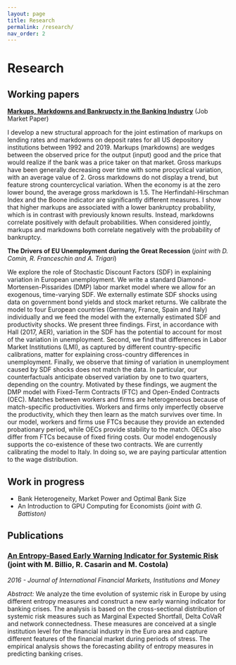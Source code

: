 ```yaml
---
layout: page
title: Research
permalink: /research/
nav_order: 2
---
```


# Research


## Working papers

[**Markups, Markdowns and Bankrupcty in the Banking Industry**](/jmp.pdf) (Job Market Paper)

I develop a new structural approach for the joint estimation of markups on lending rates and markdowns on deposit rates for all US depository institutions between 1992 and 2019.
Markups (markdowns) are wedges between the observed price for the output (input) good and the price that would realize if the bank was a price taker on that market.
Gross markups have been generally decreasing over time with some procyclical variation, with an average value of 2.
Gross markdowns do not display a trend, but feature strong countercyclical variation.
When the economy is at the zero lower bound, the average gross markdown is 1.5.
The Herfindahl-Hirschman Index and the Boone indicator are significantly different measures.
I show that higher markups are associated with a lower bankruptcy probability, which is in contrast with previously known results.
Instead, markdowns correlate positively with default probabilities.
When considered jointly, markups and markdowns both correlate negatively with the probability of bankruptcy.


**The Drivers of EU Unemployment during the Great Recession** (_joint with D. Comin, R. Franceschin and A. Trigari_)

We explore the role of Stochastic Discount Factors (SDF) in explaining variation in European unemployment.
We write a standard Diamond-Mortensen-Pissarides (DMP) labor market model where we allow for an exogenous, time-varying SDF.
We externally estimate SDF shocks using data on government bond yields and stock market returns.
We calibrate the model to four European countries (Germany, France, Spain and Italy) individually and we feed the model with the externally estimated SDF and productivity shocks.
We present three findings.
First, in accordance with Hall (2017, AER), variation in the SDF has the potential to account for most of the variation in unemployment.
Second, we find that differences in Labor Market Institutions (LMI), as captured by different country-specific calibrations, matter for explaining cross-country differences in unemployment.
Finally, we observe that _timing_ of variation in unemployment caused by SDF shocks does not match the data.
In particular, our counterfactuals anticipate observed variation by one to two quarters, depending on the country.
Motivated by these findings, we augment the DMP model with Fixed-Term Contracts (FTC) and Open-Ended Contracts (OEC).
Matches between workers and firms are heterogeneous because of match-specific productivities.
Workers and firms only imperfectly observe the productivity, which they then learn as the match survives over time.
In our model, workers and firms use FTCs because they provide an extended probationary period, while OECs provide stability to the match.
OECs also differ from FTCs because of fixed firing costs.
Our model endogenously supports the co-existence of these two contracts.
We are currently calibrating the model to Italy.
In doing so, we are paying particular attention to the wage distribution.


## Work in progress

- Bank Heterogeneity, Market Power and Optimal Bank Size
- An Introduction to GPU Computing for Economists _(joint with G. Battiston)_


## Publications

### [An Entropy-Based Early Warning Indicator for Systemic Risk](https://www.sciencedirect.com/science/article/pii/S1042443116300476) (joint with M. Billio, R. Casarin and M. Costola)

_2016 - Journal of International Financial Markets, Institutions and Money_

_Abstract:_ We analyze the time evolution of systemic risk in Europe by using different entropy measures and construct a new early warning indicator for banking crises. The analysis is based on the cross-sectional distribution of systemic risk measures such as Marginal Expected Shortfall, Delta CoVaR and network connectedness. These measures are conceived at a single institution level for the financial industry in the Euro area and capture different features of the financial market during periods of stress. The empirical analysis shows the forecasting ability of entropy measures in predicting banking crises.
